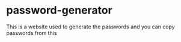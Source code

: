 # password-generator

This is a website used to generate the passwords and you can copy passwords from this
